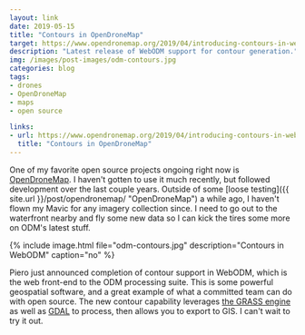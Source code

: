 ```yaml
---
layout: link
date: 2019-05-15
title: "Contours in OpenDroneMap"
target: https://www.opendronemap.org/2019/04/introducing-contours-in-webodm/
description: "Latest release of WebODM support for contour generation."
img: /images/post-images/odm-contours.jpg
categories: blog
tags:
- drones
- OpenDroneMap
- maps
- open source

links:
- url: https://www.opendronemap.org/2019/04/introducing-contours-in-webodm/
  title: "Contours in OpenDroneMap"
---
```


One of my favorite open source projects ongoing right now is [OpenDroneMap](https://www.opendronemap.org/ "OpenDroneMap"). I haven't gotten to use it much recently, but followed development over the last couple years. Outside of some [loose testing]({{ site.url }}/post/opendronemap/ "OpenDroneMap") a while ago, I haven't flown my Mavic for any imagery collection since. I need to go out to the waterfront nearby and fly some new data so I can kick the tires some more on ODM's latest stuff.

{% include image.html file="odm-contours.jpg" description="Contours in WebODM" caption="no" %}

Piero just announced completion of contour support in WebODM, which is the web front-end to the ODM processing suite. This is some powerful geospatial software, and a great example of what a committed team can do with open source. The new contour capability leverages [the GRASS engine](https://github.com/OpenDroneMap/WebODM/blob/master/plugins/contours/calc_contours.grass "GRASS contours") as well as [GDAL](https://gdal.org/ "GDAL") to process, then allows you to export to GIS. I can't wait to try it out.
